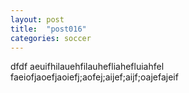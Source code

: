 ```yaml
---
layout: post
title:  "post016"
categories: soccer
---
```



dfdf
aeuifhilauehfilauhefliahefluiahfel
faeiofjaoefjaoiefj;aofej;aijef;aijf;oajefajeif
